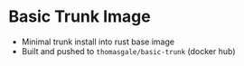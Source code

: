 # Basic Trunk Image
- Minimal trunk install into rust base image
- Built and pushed to `thomasgale/basic-trunk` (docker hub)
